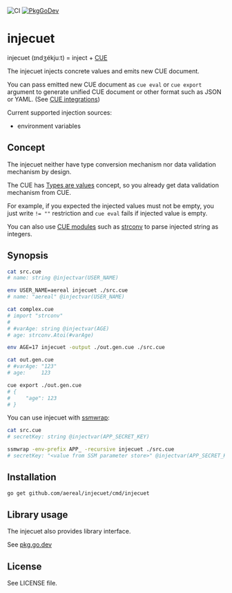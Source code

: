 ![CI][ci-status]
[![PkgGoDev][pkg-go-dev-badge]][pkg-go-dev]

# injecuet

injecuet (ɪndʒékjuːt) = inject + [CUE][cuelang]

The injecuet injects concrete values and emits new CUE document.

You can pass emitted new CUE document as `cue eval` or `cue export` argument to generate unified CUE document or other format such as JSON or YAML.
(See [CUE integrations][cue-integrations])

Current supported injection sources:

- environment variables

## Concept

The injecuet neither have type conversion mechanism nor data validation mechanism by design.

The CUE has [Types are values][types-are-values] concept, so you already get data validation mechanism from CUE.

For example, if you expected the injected values must not be empty, you just write `!= ""` restriction and `cue eval` fails if injected value is empty.

You can also use [CUE modules][cue-modules] such as [strconv][cue-strconv] to parse injected string as integers.

## Synopsis

```sh
cat src.cue
# name: string @injectvar(USER_NAME)

env USER_NAME=aereal injecuet ./src.cue
# name: "aereal" @injectvar(USER_NAME)
```

```sh
cat complex.cue
# import "strconv"
# 
# #varAge: string @injectvar(AGE)
# age: strconv.Atoi(#varAge)

env AGE=17 injecuet -output ./out.gen.cue ./src.cue

cat out.gen.cue
# #varAge: "123"
# age:     123

cue export ./out.gen.cue
# {
#     "age": 123
# }
```

You can use injecuet with [ssmwrap][ssmwrap]:

```sh
cat src.cue
# secretKey: string @injectvar(APP_SECRET_KEY)

ssmwrap -env-prefix APP_ -recursive injecuet ./src.cue
# secretKey: "<value from SSM parameter store>" @injectvar(APP_SECRET_KEY)
```

## Installation

```sh
go get github.com/aereal/injecuet/cmd/injecuet
```

## Library usage

The injecuet also provides library interface.

See [pkg.go.dev][pkg-go-dev]

## License

See LICENSE file.

[pkg-go-dev]: https://pkg.go.dev/github.com/aereal/injecuet
[pkg-go-dev-badge]: https://pkg.go.dev/badge/aereal/injecuet
[ci-status]: https://github.com/aereal/injecuet/workflows/CI/badge.svg?branch=main
[cuelang]: https://cuelang.org/
[cue-integrations]: https://cuelang.org/docs/integrations/
[types-are-values]: https://cuelang.org/docs/concepts/logic/#types-are-values
[cue-modules]: https://cuelang.org/docs/concepts/packages/
[cue-strconv]: https://pkg.go.dev/cuelang.org/go@v0.4.0/pkg/strconv
[ssmwrap]: https://github.com/handlename/ssmwrap
